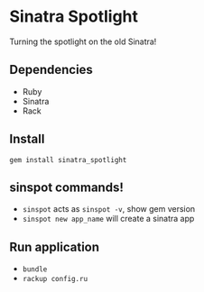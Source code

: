 # Sinatra Spotlight

Turning the spotlight on the old Sinatra!

## Dependencies

* Ruby
* Sinatra
* Rack

## Install

`gem install sinatra_spotlight`

## sinspot commands!

- `sinspot` acts as `sinspot -v`, show gem version
- `sinspot new app_name` will create a sinatra app

## Run application

- `bundle`
- `rackup config.ru`
